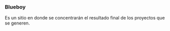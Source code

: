 ### Blueboy
Es un sitio en donde se concentrarán el resultado final de los proyectos que se generen.

